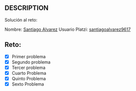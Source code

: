 ## DESCRIPTION

Solución al reto:

Nombre: [Santiago Alvarez](https://github.com/salvarez96)
Usuario Platzi: [santiagoalvarez9617](https://platzi.com/p/santiagoalvarez9617/)

## Reto:

- [X] Primer problema
- [X] Segundo problema
- [X] Tercer problema
- [X] Cuarto Problema
- [X] Quinto Problema
- [X] Sexto Problema
